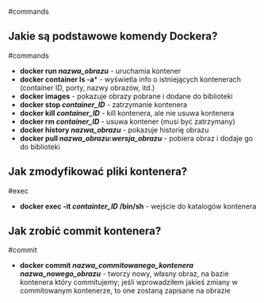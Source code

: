 #commands 
## Jakie są podstawowe komendy Dockera?
#commands
- **docker run *nazwa_obrazu*** - uruchamia kontener
- **docker container ls -a*** - wyświetla info o istniejących kontenerach (container ID, porty, nazwy obrazów, itd.)
- **docker images** - pokazuje obrazy pobrane i dodane do biblioteki
- **docker stop *container_ID*** - zatrzymanie kontenera
- **docker kill *container_ID*** - kill kontenera, ale nie usuwa kontenera
- **docker rm *container_ID*** - usuwa kontener (musi być zatrzymany)
- **docker history *nazwa_obrazu*** - pokazuje historię obrazu
- **docker pull *nazwa_obrazu*:*wersja_obrazu*** - pobiera obraz i dodaje go do biblioteki

## Jak zmodyfikować pliki kontenera?
#exec
- **docker exec -it *containter_ID* /bin/sh** - wejście do katalogów kontenera

## Jak zrobić commit kontenera?
#commit
- **docker commit *nazwa_commitowanego_kontenera* *nazwa_nowego_obrazu*** - tworzy nowy, własny obraz, na bazie kontenera który commitujemy; jeśli wprowadziłem jakieś zmiany w commitowanym kontenerze, to one zostaną zapisane na obrazie